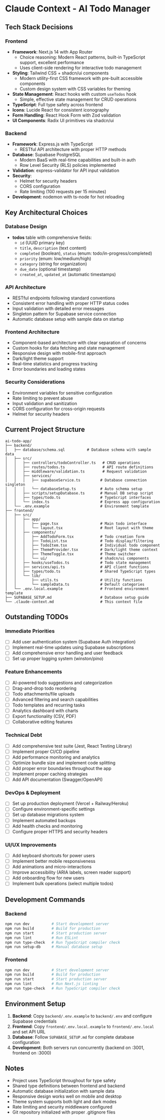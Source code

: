 # Claude Context - AI Todo Manager

## Tech Stack Decisions

### Frontend
- **Framework**: Next.js 14 with App Router
  - Choice reasoning: Modern React patterns, built-in TypeScript support, excellent performance
  - Uses client-side rendering for interactive todo management
- **Styling**: Tailwind CSS + shadcn/ui components
  - Modern utility-first CSS framework with pre-built accessible components
  - Custom design system with CSS variables for theming
- **State Management**: React hooks with custom `useTodos` hook
  - Simple, effective state management for CRUD operations
- **TypeScript**: Full type safety across frontend
- **Icons**: Lucide React for consistent iconography
- **Form Handling**: React Hook Form with Zod validation
- **UI Components**: Radix UI primitives via shadcn/ui

### Backend
- **Framework**: Express.js with TypeScript
  - RESTful API architecture with proper HTTP methods
- **Database**: Supabase PostgreSQL
  - Modern BaaS with real-time capabilities and built-in auth
  - Row Level Security (RLS) policies implemented
- **Validation**: express-validator for API input validation
- **Security**: 
  - Helmet for security headers
  - CORS configuration
  - Rate limiting (100 requests per 15 minutes)
- **Development**: nodemon with ts-node for hot reloading

## Key Architectural Choices

### Database Design
- **todos** table with comprehensive fields:
  - `id` (UUID primary key)
  - `title`, `description` (text content)
  - `completed` (boolean), `status` (enum: todo/in-progress/completed)
  - `priority` (enum: low/medium/high)
  - `category` (string for organization)
  - `due_date` (optional timestamp)
  - `created_at`, `updated_at` (automatic timestamps)

### API Architecture
- RESTful endpoints following standard conventions
- Consistent error handling with proper HTTP status codes
- Input validation with detailed error messages
- Singleton pattern for Supabase service connection
- Automatic database setup with sample data on startup

### Frontend Architecture
- Component-based architecture with clear separation of concerns
- Custom hooks for data fetching and state management
- Responsive design with mobile-first approach
- Dark/light theme support
- Real-time statistics and progress tracking
- Error boundaries and loading states

### Security Considerations
- Environment variables for sensitive configuration
- Rate limiting to prevent abuse
- Input validation and sanitization
- CORS configuration for cross-origin requests
- Helmet for security headers

## Current Project Structure

```
ai-todo-app/
├── backend/
│   ├── database/schema.sql          # Database schema with sample data
│   ├── src/
│   │   ├── controllers/todoController.ts   # CRUD operations
│   │   ├── routes/todos.ts                 # API route definitions
│   │   ├── middleware/validation.ts        # Request validation
│   │   ├── services/
│   │   │   ├── supabaseService.ts         # Database connection singleton
│   │   │   └── databaseSetup.ts           # Auto schema setup
│   │   ├── scripts/setupDatabase.ts       # Manual DB setup script
│   │   ├── types/todo.ts                  # TypeScript interfaces
│   │   └── index.ts                       # Express app configuration
│   └── .env.example                       # Environment template
├── frontend/
│   ├── src/
│   │   ├── app/
│   │   │   ├── page.tsx                   # Main todo interface
│   │   │   └── layout.tsx                 # Root layout with theme
│   │   ├── components/
│   │   │   ├── AddTodoForm.tsx            # Todo creation form
│   │   │   ├── TodoList.tsx               # Todo display/filtering
│   │   │   ├── TodoItem.tsx               # Individual todo component
│   │   │   ├── ThemeProvider.tsx          # Dark/light theme context
│   │   │   ├── ThemeToggle.tsx            # Theme switcher
│   │   │   └── ui/                        # shadcn/ui components
│   │   ├── hooks/useTodos.ts              # Todo state management
│   │   ├── services/api.ts                # API client functions
│   │   ├── types/todo.ts                  # Shared TypeScript types
│   │   └── lib/
│   │       ├── utils.ts                   # Utility functions
│   │       └── sampleData.ts              # Default categories
│   └── .env.local.example                 # Frontend environment template
├── SUPABASE_SETUP.md                      # Database setup guide
└── .claude-context.md                     # This context file
```

## Outstanding TODOs

### Immediate Priorities
- [ ] Add user authentication system (Supabase Auth integration)
- [ ] Implement real-time updates using Supabase subscriptions
- [ ] Add comprehensive error handling and user feedback
- [ ] Set up proper logging system (winston/pino)

### Feature Enhancements
- [ ] AI-powered todo suggestions and categorization
- [ ] Drag-and-drop todo reordering
- [ ] Todo attachments/file uploads
- [ ] Advanced filtering and search capabilities
- [ ] Todo templates and recurring tasks
- [ ] Analytics dashboard with charts
- [ ] Export functionality (CSV, PDF)
- [ ] Collaborative editing features

### Technical Debt
- [ ] Add comprehensive test suite (Jest, React Testing Library)
- [ ] Implement proper CI/CD pipeline
- [ ] Add performance monitoring and analytics
- [ ] Optimize bundle size and implement code splitting
- [ ] Add proper error boundaries throughout the app
- [ ] Implement proper caching strategies
- [ ] Add API documentation (Swagger/OpenAPI)

### DevOps & Deployment
- [ ] Set up production deployment (Vercel + Railway/Heroku)
- [ ] Configure environment-specific settings
- [ ] Set up database migrations system
- [ ] Implement automated backups
- [ ] Add health checks and monitoring
- [ ] Configure proper HTTPS and security headers

### UI/UX Improvements
- [ ] Add keyboard shortcuts for power users
- [ ] Implement better mobile responsiveness
- [ ] Add animations and micro-interactions
- [ ] Improve accessibility (ARIA labels, screen reader support)
- [ ] Add onboarding flow for new users
- [ ] Implement bulk operations (select multiple todos)

## Development Commands

### Backend
```bash
npm run dev          # Start development server
npm run build        # Build for production
npm run start        # Start production server
npm run lint         # Run ESLint
npm run type-check   # Run TypeScript compiler check
npm run setup-db     # Manual database setup
```

### Frontend
```bash
npm run dev          # Start development server
npm run build        # Build for production
npm run start        # Start production server
npm run lint         # Run Next.js linting
npm run type-check   # Run TypeScript compiler check
```

## Environment Setup

1. **Backend**: Copy `backend/.env.example` to `backend/.env` and configure Supabase credentials
2. **Frontend**: Copy `frontend/.env.local.example` to `frontend/.env.local` and set API URL
3. **Database**: Follow `SUPABASE_SETUP.md` for complete database configuration
4. **Development**: Both servers run concurrently (backend on :3001, frontend on :3000)

## Notes
- Project uses TypeScript throughout for type safety
- Shared type definitions between frontend and backend
- Automatic database initialization with sample data
- Responsive design works well on mobile and desktop
- Theme system supports both light and dark modes
- Rate limiting and security middleware configured
- Git repository initialized with proper .gitignore files